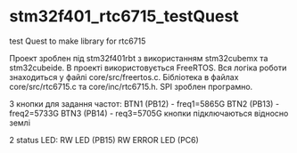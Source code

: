 # stm32f401_rtc6715_testQuest
test Quest to make library for rtc6715

Проект зроблен під stm32f401rbt з використанням stm32cubemx та stm32cubeide. В проекті використовується FreeRTOS. 
Вся логіка роботи знаходиться у файлі core/src/freertos.c. Бібліотека в файлах core/src/rtc6715.c та core/inc/rtc6715.h.
SPI зроблен програмно.

3 кнопки для задання частот:
BTN1 (PB12) - freq1=5865G
BTN2 (PB13) - freq2=5733G
BTN3 (PB14) - req3=5705G
кнопки підключаються відносно землі

2 status LED:
RW LED (PB15)
RW ERROR LED (PC6)
